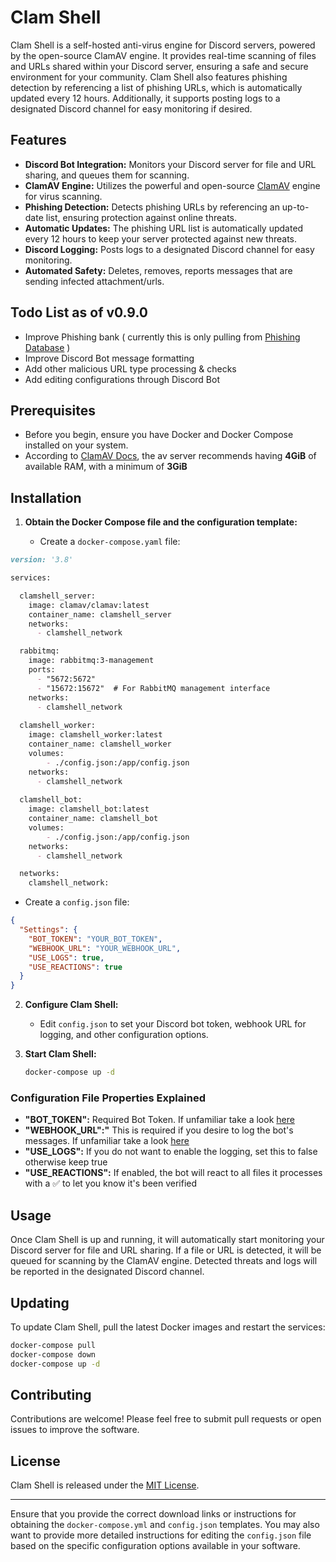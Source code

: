 # Clam Shell

Clam Shell is a self-hosted anti-virus engine for Discord servers, powered by the open-source ClamAV engine. It provides real-time scanning of files and URLs shared within your Discord server, ensuring a safe and secure environment for your community. Clam Shell also features phishing detection by referencing a list of phishing URLs, which is automatically updated every 12 hours. Additionally, it supports posting logs to a designated Discord channel for easy monitoring if desired.

## Features

- **Discord Bot Integration:** Monitors your Discord server for file and URL sharing, and queues them for scanning.
- **ClamAV Engine:** Utilizes the powerful and open-source [ClamAV](https://www.clamav.net/) engine for virus scanning.
- **Phishing Detection:** Detects phishing URLs by referencing an up-to-date list, ensuring protection against online threats.
- **Automatic Updates:** The phishing URL list is automatically updated every 12 hours to keep your server protected against new threats.
- **Discord Logging:** Posts logs to a designated Discord channel for easy monitoring.
- **Automated Safety:** Deletes, removes, reports messages that are sending infected attachment/urls.

## Todo List as of v0.9.0

- Improve Phishing bank ( currently this is only pulling from [Phishing Database](https://github.com/mitchellkrogza/Phishing.Database) )
- Improve Discord Bot message formatting
- Add other malicious URL type processing & checks
- Add editing configurations through Discord Bot

## Prerequisites

- Before you begin, ensure you have Docker and Docker Compose installed on your system.
- According to [ClamAV Docs](https://docs.clamav.net/manual/Installing/Docker.html#memory-ram-requirements), the av server recommends having **4GiB** of available RAM, with a minimum of **3GiB**

## Installation

1. **Obtain the Docker Compose file and the configuration template:**

   - Create a `docker-compose.yaml` file:
```md
version: '3.8'

services:

  clamshell_server:
    image: clamav/clamav:latest
    container_name: clamshell_server
    networks:
      - clamshell_network

  rabbitmq:
    image: rabbitmq:3-management
    ports:
      - "5672:5672"
      - "15672:15672"  # For RabbitMQ management interface
    networks:
      - clamshell_network
 
  clamshell_worker:
    image: clamshell_worker:latest
    container_name: clamshell_worker
    volumes:
        - ./config.json:/app/config.json
    networks:
      - clamshell_network
 
  clamshell_bot:
    image: clamshell_bot:latest
    container_name: clamshell_bot
    volumes:
        - ./config.json:/app/config.json
    networks:
      - clamshell_network

  networks:
    clamshell_network:
```
   - Create a `config.json` file:

```json
{
  "Settings": {
    "BOT_TOKEN": "YOUR_BOT_TOKEN",
    "WEBHOOK_URL": "YOUR_WEBHOOK_URL",
    "USE_LOGS": true,
    "USE_REACTIONS": true
  }
}
```

2. **Configure Clam Shell:**
   - Edit `config.json` to set your Discord bot token, webhook URL for logging, and other configuration options.

3. **Start Clam Shell:**
   ```bash
   docker-compose up -d
   ```
### Configuration File Properties Explained

- **"BOT_TOKEN":** Required Bot Token. If unfamiliar take a look [here](https://discord.com/developers/docs/getting-started)
- **"WEBHOOK_URL":"** This is required if you desire to log the bot's messages. If unfamiliar take a look [here](https://github.com/Qolors/FeedCord?tab=readme-ov-file#quick-setup-docker)
- **"USE_LOGS":** If you do not want to enable the logging, set this to false otherwise keep true
- **"USE_REACTIONS":** If enabled, the bot will react to all files it processes with a ✅ to let you know it's been verified

## Usage

Once Clam Shell is up and running, it will automatically start monitoring your Discord server for file and URL sharing. If a file or URL is detected, it will be queued for scanning by the ClamAV engine. Detected threats and logs will be reported in the designated Discord channel.

## Updating

To update Clam Shell, pull the latest Docker images and restart the services:

```bash
docker-compose pull
docker-compose down
docker-compose up -d
```

## Contributing

Contributions are welcome! Please feel free to submit pull requests or open issues to improve the software.

## License

Clam Shell is released under the [MIT License](LICENSE).

---

Ensure that you provide the correct download links or instructions for obtaining the `docker-compose.yml` and `config.json` templates. You may also want to provide more detailed instructions for editing the `config.json` file based on the specific configuration options available in your software.